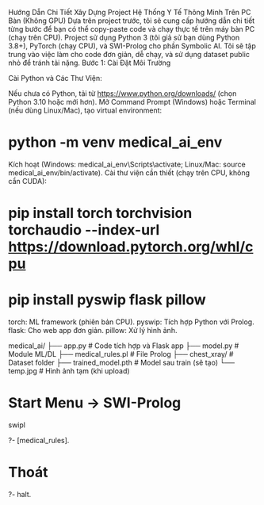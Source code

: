 Hướng Dẫn Chi Tiết Xây Dựng Project Hệ Thống Y Tế Thông Minh Trên PC Bàn (Không GPU)
Dựa trên project trước, tôi sẽ cung cấp hướng dẫn chi tiết từng bước để bạn có thể copy-paste code và chạy thực tế trên máy bàn PC (chạy trên CPU). Project sử dụng Python 3 (tôi giả sử bạn dùng Python 3.8+), PyTorch (chạy CPU), và SWI-Prolog cho phần Symbolic AI. Tôi sẽ tập trung vào việc làm cho code đơn giản, dễ chạy, và sử dụng dataset public nhỏ để tránh tải nặng.
Bước 1: Cài Đặt Môi Trường

Cài Python và Các Thư Viện:

Nếu chưa có Python, tải từ https://www.python.org/downloads/ (chọn Python 3.10 hoặc mới hơn).
Mở Command Prompt (Windows) hoặc Terminal (nếu dùng Linux/Mac), tạo virtual environment:

# python -m venv medical_ai_env

Kích hoạt (Windows: medical_ai_env\Scripts\activate; Linux/Mac: source medical_ai_env/bin/activate).
Cài thư viện cần thiết (chạy trên CPU, không cần CUDA):

# pip install torch torchvision torchaudio --index-url https://download.pytorch.org/whl/cpu
# pip install pyswip flask pillow

torch: ML framework (phiên bản CPU).
pyswip: Tích hợp Python với Prolog.
flask: Cho web app đơn giản.
pillow: Xử lý hình ảnh.



medical_ai/
├── app.py                # Code tích hợp và Flask app
├── model.py              # Module ML/DL
├── medical_rules.pl      # File Prolog
├── chest_xray/           # Dataset folder
├── trained_model.pth     # Model sau train (sẽ tạo)
└── temp.jpg              # Hình ảnh tạm (khi upload)


# Start Menu → SWI-Prolog
swipl

?- [medical_rules].

# Thoát
?- halt.
